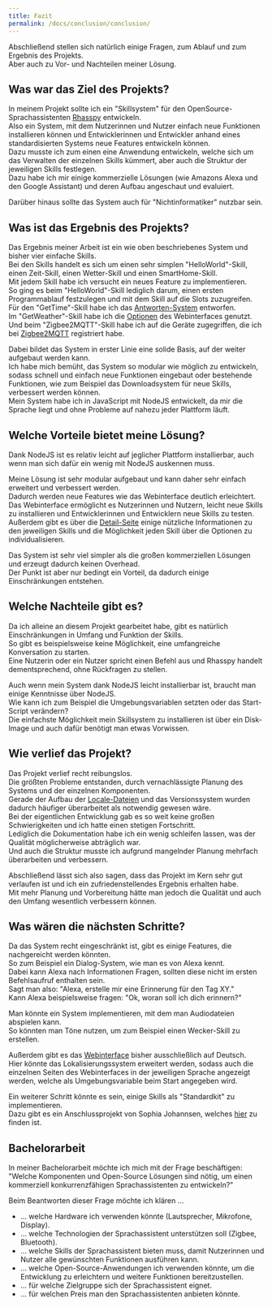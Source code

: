 ```yaml
---
title: Fazit
permalink: /docs/conclusion/conclusion/
---
```


Abschließend stellen sich natürlich einige Fragen, zum Ablauf und zum Ergebnis des Projekts.  
Aber auch zu Vor- und Nachteilen meiner Lösung.

## Was war das Ziel des Projekts?

In meinem Projekt sollte ich ein "Skillsystem" für den OpenSource-Sprachassistenten [Rhasspy](https://rhasspy.readthedocs.io/en/latest/) entwickeln.  
Also ein System, mit dem Nutzerinnen und Nutzer einfach neue Funktionen installieren können und Entwicklerinnen und Entwickler anhand eines standardisierten Systems neue Features entwickeln können.  
Dazu musste ich zum einen eine Anwendung entwickeln, welche sich um das Verwalten der einzelnen Skills kümmert, aber auch die Struktur der jeweiligen Skills festlegen.  
Dazu habe ich mir einige kommerzielle Lösungen (wie Amazons Alexa und den Google Assistant) und deren Aufbau angeschaut und evaluiert.  

Darüber hinaus sollte das System auch für "Nichtinformatiker" nutzbar sein.  

## Was ist das Ergebnis des Projekts?

Das Ergebnis meiner Arbeit ist ein wie oben beschriebenes System und bisher vier einfache Skills.  
Bei den Skills handelt es sich um einen sehr simplen "HelloWorld"-Skill, einen Zeit-Skill, einen Wetter-Skill und einen SmartHome-Skill.  
Mit jedem Skill habe ich versucht ein neues Feature zu implementieren.  
So ging es beim "HelloWorld"-Skill lediglich darum, einen ersten Programmablauf festzulegen und mit dem Skill auf die Slots zuzugreifen.  
Für den "GetTime"-Skill habe ich das [Antworten-System](./../create-skill/sdk.md#antwort-generieren) entworfen.  
Im "GetWeather"-Skill habe ich die [Optionen](./../client/webinterface.md#details) des Webinterfaces genutzt.  
Und beim "Zigbee2MQTT"-Skill habe ich auf die Geräte zugegriffen, die ich bei [Zigbee2MQTT](https://zigbee2mqtt.io/) registriert habe.  
  
Dabei bildet das System in erster Linie eine solide Basis, auf der weiter aufgebaut werden kann.  
Ich habe mich bemüht, das System so modular wie möglich zu entwickeln, sodass schnell und einfach neue Funktionen eingebaut oder bestehende Funktionen, wie zum Beispiel das Downloadsystem für neue Skills, verbessert werden können.  
Mein System habe ich in JavaScript mit NodeJS entwickelt, da mir die Sprache liegt und ohne Probleme auf nahezu jeder Plattform läuft.  

## Welche Vorteile bietet meine Lösung?

Dank NodeJS ist es relativ leicht auf jeglicher Plattform installierbar, auch wenn man sich dafür ein wenig mit NodeJS auskennen muss.  

Meine Lösung ist sehr modular aufgebaut und kann daher sehr einfach erweitert und verbessert werden.  
Dadurch werden neue Features wie das Webinterface deutlich erleichtert.  
Das Webinterface ermöglicht es Nutzerinnen und Nutzern, leicht neue Skills zu installieren und Entwicklerinnen und Entwicklern neue Skills zu testen.  
Außerdem gibt es über die [Detail-Seite](./../client/webinterface.md#details) einige nützliche Informationen zu den jeweiligen Skills und die Möglichkeit jeden Skill über die Optionen zu individualisieren.  
  
Das System ist sehr viel simpler als die großen kommerziellen Lösungen und erzeugt dadurch keinen Overhead.  
Der Punkt ist aber nur bedingt ein Vorteil, da dadurch einige Einschränkungen entstehen.

## Welche Nachteile gibt es?

Da ich alleine an diesem Projekt gearbeitet habe, gibt es natürlich Einschränkungen in Umfang und Funktion der Skills.  
So gibt es beispielsweise keine Möglichkeit, eine umfangreiche Konversation zu starten.  
Eine Nutzerin oder ein Nutzer spricht einen Befehl aus und Rhasspy handelt dementsprechend, ohne Rückfragen zu stellen.  

Auch wenn mein System dank NodeJS leicht installierbar ist, braucht man einige Kenntnisse über NodeJS.  
Wie kann ich zum Beispiel die Umgebungsvariablen setzten oder das Start-Script verändern?  
Die einfachste Möglichkeit mein Skillsystem zu installieren ist über ein Disk-Image und auch dafür benötigt man etwas Vorwissen.  
  
## Wie verlief das Projekt?

Das Projekt verlief recht reibungslos.  
Die größten Probleme entstanden, durch vernachlässigte Planung des Systems und der einzelnen Komponenten.  
Gerade der Aufbau der [Locale-Dateien](./../create-skill/locales.md) und das Versionssystem wurden dadurch häufiger überarbeitet als notwendig gewesen wäre.  
Bei der eigentlichen Entwicklung gab es so weit keine großen Schwierigkeiten und ich hatte einen stetigen Fortschritt.  
Lediglich die Dokumentation habe ich ein wenig schleifen lassen, was der Qualität möglicherweise abträglich war.  
Und auch die Struktur musste ich aufgrund mangelnder Planung mehrfach überarbeiten und verbessern.  
  
Abschließend lässt sich also sagen, dass das Projekt im Kern sehr gut verlaufen ist und ich ein zufriedenstellendes Ergebnis erhalten habe.  
Mit mehr Planung und Vorbereitung hätte man jedoch die Qualität und auch den Umfang wesentlich verbessern können.   

## Was wären die nächsten Schritte?

Da das System recht eingeschränkt ist, gibt es einige Features, die nachgereicht werden könnten.  
So zum Beispiel ein Dialog-System, wie man es von Alexa kennt.  
Dabei kann Alexa nach Informationen Fragen, sollten diese nicht im ersten Befehlsaufruf enthalten sein.  
Sagt man also: "Alexa, erstelle mir eine Erinnerung für den Tag XY."  
Kann Alexa beispielsweise fragen: "Ok, woran soll ich dich erinnern?"  
  
Man könnte ein System implementieren, mit dem man Audiodateien abspielen kann.  
So könnten man Töne nutzen, um zum Beispiel einen Wecker-Skill zu erstellen.  
   
Außerdem gibt es das [Webinterface](./../client/webinterface.md) bisher ausschließlich auf Deutsch.  
Hier könnte das Lokalisierungssystem erweitert werden, sodass auch die einzelnen Seiten des Webinterfaces in der jeweiligen Sprache angezeigt werden, welche als Umgebungsvariable beim Start angegeben wird.  
  
Ein weiterer Schritt könnte es sein, einige Skills als "Standardkit" zu implementieren.  
Dazu gibt es ein Anschlussprojekt von Sophia Johannsen, welches [hier](https://github.com/sjohannsen1/pp-voiceassistant) zu finden ist.  


## Bachelorarbeit

In meiner Bachelorarbeit möchte ich mich mit der Frage beschäftigen:  
"Welche Komponenten und Open-Source Lösungen sind nötig, um einen kommerziell konkurrenzfähigen Sprachassistenten zu entwickeln?"  

Beim Beantworten dieser Frage möchte ich klären ...
- ... welche Hardware ich verwenden könnte (Lautsprecher, Mikrofone, Display).  
- ... welche Technologien der Sprachassistent unterstützen soll (Zigbee, Bluetooth).
- ... welche Skills der Sprachassistent bieten muss, damit Nutzerinnen und Nutzer alle gewünschten Funktionen ausführen kann.
- ... welche Open-Source-Anwendungen ich verwenden könnte, um die Entwicklung zu erleichtern und weitere Funktionen bereitzustellen.
- ... für welche Zielgruppe sich der Sprachassistent eignet.
- ... für welchen Preis man den Sprachassistenten anbieten könnte.

